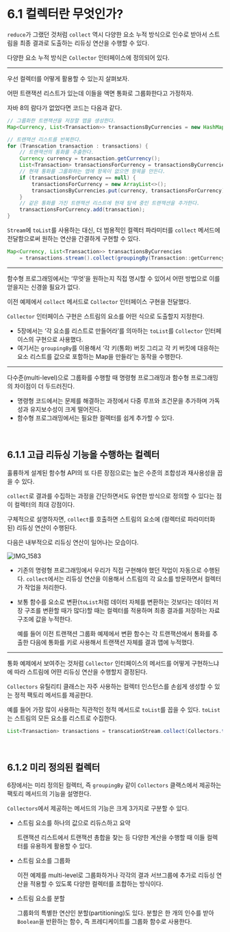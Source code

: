 # 6.1 컬렉터란 무엇인가?

`reduce`가 그랬던 것처럼 `collect` 역시 다양한 요소 누적 방식으로 인수로 받아서 스트림을 최종 결과로 도출하는 리듀싱 연산을 수행할 수 있다.

다양한 요소 누적 방식은 `Collector` 인터페이스에 정의되어 있다.

---

우선 컬렉터를 어떻게 활용할 수 있는지 살펴보자. 

어떤 트랜잭션 리스트가 있는데 이들을 액면 통화로 그룹화한다고 가정하자. 

자바 8의 람다가 없었다면 코드는 다음과 같다.

```java
// 그룹화한 트랜잭션을 저장할 맵을 생성한다.
Map<Currency, List<Transaction>> transactionsByCurrencies = new HashMap<>();

// 트랜잭션 리스트를 반복한다.
for (Transcation transaction : transactions) {
	// 트랜잭션의 통화를 추출한다.
	Currency currency = transaction.getCurrency();
	List<Transaction> transactionsForCurrency = transactionsByCurrencies.get(currency);
	// 현재 통화를 그룹화하는 맵에 항목이 없으면 항목을 만든다.
	if (transactionsForCurrency == null) {
		transactionsForCurrency = new ArrayList<>();
		transactionsByCurrencies.put(currency, transactionsForCurrency);
	}
	// 같은 통화를 가진 트랜잭션 리스트에 현재 탐색 중인 트랜잭션을 추가한다.
	transactionsForCurrency.add(transaction);
}
```

`Stream`에 `toList`를 사용하는 대신, 더 범용적인 컬렉터 파라미터를 `collect` 메서드에 전달함으로써 원하는 연산을 간결하게 구현할 수 있다.

```java
Map<Currency, List<Transaction>> transactionsByCurrencies 
	= transactions.stream().collect(groupingBy(Transaction::getCurrency));		
```

---

함수형 프로그래밍에서는 ‘무엇’을 원하는지 직접 명시할 수 있어서 어떤 방법으로 이를 얻을지는 신경쓸 필요가 없다.

이전 예제에서 `collect` 메서드로 `Collector` 인터페이스 구현을 전달했다. 

`Collector` 인터페이스 구현은 스트림의 요소를 어떤 식으로 도출할지 지정한다.

- 5장에서는 ‘각 요소를 리스트로 만들어라’를 의마하는 `toList`를 `Collector` 인터페이스의 구현으로 사용했다.
- 여기서는 `groupingBy`를 이용해서 ‘각 키(통화) 버킷 그리고 각 키 버킷에 대응하는 요소 리스트를 값으로 포함하는 Map을 만들라’는 동작을 수행한다.

---

다수준(multi-level)으로 그룹화를 수행할 때 명령형 프로그래밍과 함수형 프로그래밍의 차이점이 더 두드러진다.

- 명령형 코드에서는 문제를 해결하는 과정에서 다중 루프와 조건문을 추가하며 가독성과 유지보수성이 크게 떨어진다.
- 함수형 프로그래밍에서는 필요한 컬렉터를 쉽게 추가할 수 있다.

<br>

## 6.1.1 고급 리듀싱 기능을 수행하는 컬렉터

훌륭하게 설계된 함수형 API의 또 다른 장점으로는 높은 수준의 조합성과 재사용성을 꼽을 수 있다. 

`collect`로 결과를 수집하는 과정을 간단하면서도 유연한 방식으로 정의할 수 있다는 점이 컬렉터의 최대 강점이다.

구체적으로 설명하자면, `collect`를 호출하면 스트림의 요소에 (컬렉터로 파라미터화된) 리듀싱 연산이 수행된다.  

다음은 내부적으로 리듀싱 연산이 일어나는 모습이다.

![IMG_1583](https://github.com/yummy-cs/modern-java-in-action/assets/67499154/89e828e9-0de2-4fe9-b158-06955afb12c9)

- 기존의 명령형 프로그래밍에서 우리가 직접 구현해야 했던 작업이 자동으로 수행된다. `collect`에서는 리듀싱 연산을 이용해서 스트림의 각 요소를 방문하면서 컬렉터가 작업을 처리한다.
- 보통 함수를 요소로 변환(`toList`처럼 데이터 자체를 변환하는 것보다는 데이터 저장 구조를 변환할 때가 많다)할 때는 컬렉터를 적용하며 최종 결과를 저장하는 자료구조에 값을 누적한다.
    
    예를 들어 이전 트랜잭션 그룹화 예제에서 변환 함수는 각 트랜잭션에서 통화를 추출한 다음에 통화를 키로 사용해서 트랜잭션 자체를 결과 맵에 누적했다.
    

---

통화 예제에서 보여주는 것처럼 `Collector` 인터페이스의 메서드를 어떻게 구현하느냐에 따라 스트림에 어떤 리듀싱 연산을 수행할지 결정된다.

`Collectors` 유틸리티 클래스는 자주 사용하는 컬렉터 인스턴스를 손쉽게 생성할 수 있는 정적 팩토리 메서드를 제공한다. 

예를 들어 가장 많이 사용하는 직관적인 정적 메서드로 `toList`를 꼽을 수 있다. `toList`는 스트림의 모든 요소를 리스트로 수집한다.

```java
List<Transaction> transactions = transcationStream.collect(Collectors.toList());
```

<br>

## 6.1.2 미리 정의된 컬렉터

6장에서는 미리 정의된 컬렉터, 즉 `groupingBy` 같이 `Collectors` 클랙스에서 제공하는 팩토리 메서드의 기능을 설명한다.

`Collectors`에서 제공하는 메서드의 기능은 크게 3가지로 구분할 수 있다.

- 스트림 요소를 하나의 값으로 리듀스하고 요약
    
    트랜잭션 리스트에서 트랜잭션 총합을 찾는 등 다양한 계산을 수행할 때 이들 컬렉터를 유용하게 활용할 수 있다.
    
- 스트림 요소를 그룹화
    
    이전 예제를 multi-level로 그룹화하거나 각각의 결과 서브그룹에 추가로 리듀싱 연산을 적용할 수 있도록 다양한 컬렉터를 조합하는 방식이다.
    
- 스트림 요소를 분할
    
    그룹화의 특별한 연산인 분할(partitioning)도 있다. 분할은 한 개의 인수를 받아 `Boolean`을 반환하는 함수, 즉 프레디케이트를 그룹화 함수로 사용한다.
